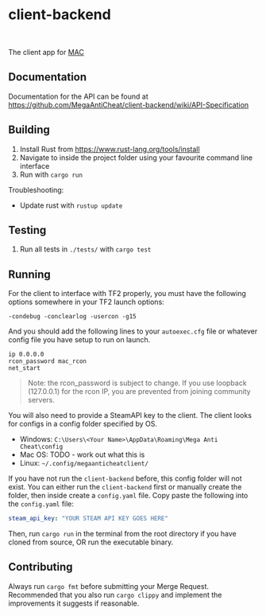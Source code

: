 # client-backend
<br>

The client app for [MAC](https://github.com/MegaAntiCheat)

## Documentation
Documentation for the API can be found at https://github.com/MegaAntiCheat/client-backend/wiki/API-Specification

## Building
1. Install Rust from https://www.rust-lang.org/tools/install
2. Navigate to inside the project folder using your favourite command line interface
3. Run with `cargo run`

Troubleshooting:
* Update rust with `rustup update`

## Testing
1. Run all tests in `./tests/` with `cargo test`

## Running

For the client to interface with TF2 properly, you must have the following options somewhere in your TF2 launch options:

`-condebug -conclearlog -usercon -g15`

And you should add the following lines to your `autoexec.cfg` file or whatever config file you have setup to run on launch.
```
ip 0.0.0.0
rcon_password mac_rcon
net_start 
```
> Note: the rcon_password is subject to change. If you use loopback (127.0.0.1) for the rcon IP, you are prevented from joining community servers.

You will also need to provide a SteamAPI key to the client. The client looks for configs in a config folder specified by OS.
- Windows: `C:\Users\<Your Name>\AppData\Roaming\Mega Anti Cheat\config`
- Mac OS: TODO - work out what this is 
- Linux: `~/.config/megaanticheatclient/`

If you have not run the `client-backend` before, this config folder will not exist. You can either run the `client-backend` first or manually create the folder, then inside create a `config.yaml` file. Copy paste the following into the `config.yaml` file:
```yml
steam_api_key: "YOUR STEAM API KEY GOES HERE"
```

Then, run `cargo run` in the terminal from the root directory if you have cloned from source, OR run the executable binary.

## Contributing
Always run `cargo fmt` before submitting your Merge Request. Recommended that you also run `cargo clippy` and implement the improvements it suggests if reasonable.
